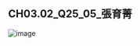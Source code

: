 ## CH03.02_Q25_05_張育菁 

![image](https://github.com/user-attachments/assets/20b74cf6-a4a1-4b6c-b44a-d0e2646f00aa)
